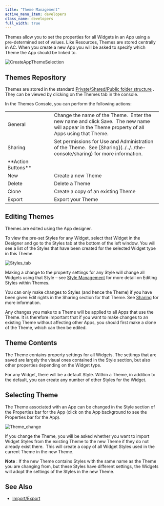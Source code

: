 ```yaml
---
title: "Theme Management"
active_menu_item: developers
class_name: developers
full_width: true
---
```



Themes allow you to set the properties for all Widgets in an App using a pre-determined set of values. Like Resources, Themes are stored centrally in AC. When you create a new App you will be asked to specify which Theme the App should be linked to.

![CreateAppThemeSelection](/img/docs/createappthemeselection.zoom84.png)

## Themes Repository

Themes are stored in the standard [Private/Shared/Public folder structure](../../../the-console/private-shared-and-public-fol) . They can be viewed by clicking on the Themes tab in the console.

In the Themes Console, you can perform the following actions:

<table>
<tr>
<td width="147">
General

</td>
<td width="21">
</td>
<td width="574">
Change the name of the Theme.  Enter the new name and click Save.  The new name will appear in the Theme property of all Apps using that Theme.

</td>
</tr>
<tr>
<td width="147">
Sharing

</td>
<td width="21">
</td>
<td width="574">
Set permissions for Use and Administration of the Theme.  See [Sharing](../../../the-console/sharing) for more information.

</td>
</tr>
<tr>
<td width="147">
**Action Buttons**

</td>
<td width="21">
</td>
<td width="574">
</td>
</tr>
<tr>
<td width="147">
New

</td>
<td width="21">
</td>
<td width="574">
Create a new Theme

</td>
</tr>
<tr>
<td width="147">
Delete

</td>
<td width="21">
</td>
<td width="574">
Delete a Theme

</td>
</tr>
<tr>
<td width="147">
Clone

</td>
<td width="21">
</td>
<td width="574">
Create a copy of an existing Theme

</td>
</tr>
<tr>
<td width="147">
Export

</td>
<td width="21">
</td>
<td width="574">
Export your Theme

</td>
</tr>
</table>

## Editing Themes

Themes are edited using the App designer.

To view the pre-set Styles for any Widget, select that Widget in the Designer and go to the Styles tab at the bottom of the left window. You will see a list of the Styles that have been created for the selected Widget type in this Theme.

![Styles\_tab](/img/docs/styles_tab.zoom56.png)

Making a change to the property settings for any Style will change all Widgets using that Style – see [Style Management](style-management) for more detail on Editing Styles within Themes.

You can only make changes to Styles (and hence the Theme) if you have been given Edit rights in the Sharing section for that Theme. See [Sharing](../../../the-console/sharing) for more information.

Any changes you make to a Theme will be applied to all Apps that use the Theme. It is therefore important that if you want to make changes to an existing Theme without affecting other Apps, you should first make a clone of the Theme, which can then be edited.

## Theme Contents

The Theme contains property settings for all Widgets. The settings that are saved are largely the visual ones contained in the Style section, but also other properties depending on the Widget type.

For any Widget, there will be a default Style. Within a Theme, in addition to the default, you can create any number of other Styles for the Widget.

## Selecting Theme

The Theme associated with an App can be changed in the Style section of the Properties bar for the App (click on the App background to see the Properties bar for the App).

![Theme\_change](/img/docs/theme_change.zoom53.png)

If you change the Theme, you will be asked whether you want to import Widget Styles from the existing Theme to the new Theme if they do not already exist there.  This will create a copy of all Widget Styles used in the current Theme in the new Theme.

**Note** : If the new Theme contains Styles with the same name as the Theme you are changing from, but these Styles have different settings, the Widgets will adopt the settings of the Styles in the new Theme.

## **See Also**

 - [Import/Export](../../../the-console/import/export/)

